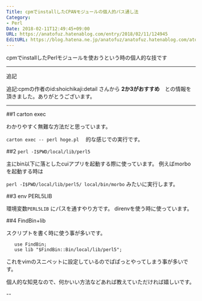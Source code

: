 ```yaml
---
Title: cpmでinstallしたCPANモジュールの個人的パス通し法
Category:
- Perl
Date: 2018-02-11T12:49:45+09:00
URL: https://anatofuz.hatenablog.com/entry/2018/02/11/124945
EditURL: https://blog.hatena.ne.jp/anatofuz/anatofuz.hatenablog.com/atom/entry/17391345971615356310
---
```


cpmでinstallしたPerlモジュールを使おうという時の個人的な技です

----

追記

追記:cpmの作者のid:shoichikaji:detail さんから **2か3がおすすめ**　との情報を頂きました。ありがとうございます。 

---


##1 carton exec

わかりやすく無難な方法だと思っています。

`carton exec -- perl hoge.pl` 　的な感じでの実行です。

##2  `perl -I$PWD/local/lib/perl5`

主にbin以下に落としたcuiアプリを起動する際に使っています。
例えばmorboを起動する時は

`perl -I$PWD/local/lib/perl5/ local/bin/morbo` みたいに実行します。

##3 env PERL5LIB

環境変数`PERL5LIB` にパスを通すやり方です。
direnvを使う時に使っています。

##4 FindBin+lib

スクリプトを書く時に使う事が多いです。

```
   use FindBin;
   use lib "$FindBin::Bin/local/lib/perl5";
```

これをvimのスニペットに設定しているのでぱぱっとやってしまう事が多いです。

個人的な知見なので、何かいい方法などあれば教えていただければ嬉しいです。

--

